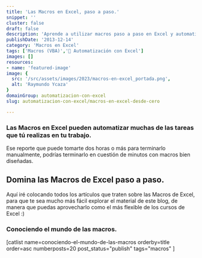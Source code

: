 ```yaml
---
title: 'Las Macros en Excel, paso a paso.'
snippet: ''
cluster: false
draft: false 
description: 'Aprende a utilizar macros paso a paso en Excel y automatiza tareas diarias. Descubre su potencial y eficacia en la mejora de la productividad.'
publishDate: '2013-12-14'
category: 'Macros en Excel'
tags: ['Macros (VBA)','🤖 Automatización con Excel']
images: []
resources: 
- name: 'featured-image'
image: {
  src: '/src/assets/images/2023/macros-en-excel_portada.png',
  alt: 'Raymundo Ycaza'
}
domainGroup: automatizacion-con-excel
slug: automatizacion-con-excel/macros-en-excel-desde-cero

---
```


### **Las Macros en Excel** pueden automatizar muchas de las tareas que tú realizas en tu trabajo.

Ese reporte que puede tomarte dos horas o más para terminarlo manualmente, podrías terminarlo en cuestión de minutos con macros bien diseñadas.

## Domina las Macros de Excel paso a paso.

Aquí iré colocando todos los artículos que traten sobre las Macros de Excel, para que te sea mucho más fácil explorar el material de este blog, de manera que puedas aprovecharlo como el más flexible de los cursos de Excel :)

### Conociendo el mundo de las macros.

\[catlist name=conociendo-el-mundo-de-las-macros orderby=title order=asc numberposts=20 post\_status="publish" tags="macros" \]
